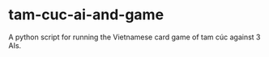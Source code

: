 # tam-cuc-ai-and-game
A python script for running the Vietnamese card game of tam cúc against 3 AIs.
